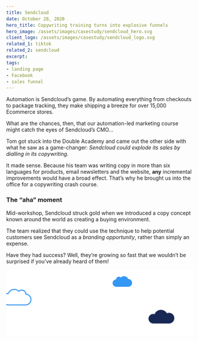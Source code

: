 ```yaml
---
title: Sendcloud
date: October 28, 2020
hero_title: Copywriting training turns into explosive funnels
hero_image: /assets/images/casestudy/sendcloud_hero.svg
client_logo: /assets/images/casestudy/sendcloud_logo.svg
related_1: tiktok
related_2: sendcloud
excerpt:
tags:
- landing page
- Facebook
- sales funnel
---
```


<p class="lead">
Automation is Sendcloud’s game. By automating everything from checkouts to package tracking, they make shipping a breeze for over 15,000 Ecommerce stores.

What are the chances, then, that our automation-led marketing course might catch the eyes of Sendcloud’s CMO...

Tom got stuck into the Double Academy and came out the other side with what he saw as a game-changer: *Sendcloud could explode its sales by dialling in its copywriting*.

It made sense. Because his team was writing copy in more than six languages for products, email newsletters and the website, **any** incremental improvements would have a broad effect. That’s why he brought us into the office for a copywriting crash course.
</p>

### The “aha” moment

Mid-workshop, Sendcloud struck gold when we introduced a copy concept known around the world as creating a buying environment.

The team realized that they could use the technique to help potential customers see Sendcloud as a *branding opportunity*, rather than simply an expense.

Have they had success? Well, they’re growing so fast that we wouldn’t be surprised if you’ve already heard of them!


![](/assets/images/casestudy/sendcloud_hero.svg)

